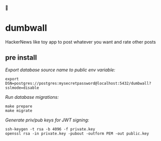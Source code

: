 👑
# dumbwall
HackerNews like toy app to post whatever you want and rate other posts

## pre install

_Export database source name to public env variable:_
```
export DSN=postgres://postgres:mysecretpassword@localhost:5432/dumbwall?sslmode=disable
```

_Run database migrations:_
```
make prepare
make migrate
```

_Generate priv/pub keys for JWT signing:_
```
ssh-keygen -t rsa -b 4096 -f private.key
openssl rsa -in private.key -pubout -outform PEM -out public.key
```
